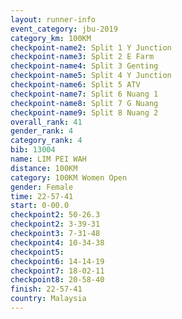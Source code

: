 ```yaml
---
layout: runner-info 
event_category: jbu-2019 
category_km: 100KM 
checkpoint-name2: Split 1 Y Junction  
checkpoint-name3: Split 2 E Farm  
checkpoint-name4: Split 3 Genting  
checkpoint-name5: Split 4 Y Junction 
checkpoint-name6: Split 5 ATV 
checkpoint-name7: Split 6 Nuang 1 
checkpoint-name8: Split 7 G Nuang 
checkpoint-name9: Split 8 Nuang 2 
overall_rank: 41
gender_rank: 4
category_rank: 4
bib: 13004
name: LIM PEI WAH
distance: 100KM
category: 100KM Women Open
gender: Female
time: 22-57-41
start: 0-00.0
checkpoint2: 50-26.3
checkpoint2: 3-39-31
checkpoint3: 7-31-48
checkpoint4: 10-34-38
checkpoint5: 
checkpoint6: 14-14-19
checkpoint7: 18-02-11
checkpoint8: 20-58-40
finish: 22-57-41
country: Malaysia
---
```

